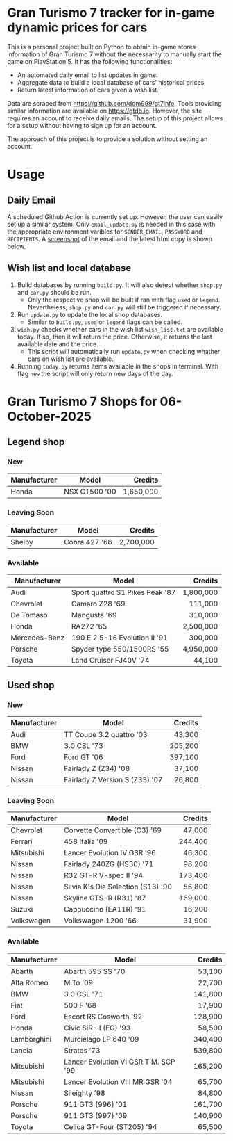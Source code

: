 # Gran Turismo 7 tracker for in-game dynamic prices for cars

This is a personal project built on Python to obtain in-game stores information of Gran Turismo 7 without the necessarity to manually start the game on PlayStation 5. It has the following functionalities:

- An automated daily email to list updates in game.
- Aggregate data to build a local database of cars' historical prices,
- Return latest information of cars given a wish list.

Data are scraped from https://github.com/ddm999/gt7info. Tools providing similar information are available on https://gtdb.io. However, the site requires an account to receive daily emails. The setup of this project allows for a setup without having to sign up for an account.

The approach of this project is to provide a solution without setting an account.

# Usage

## Daily Email

A scheduled Github Action is currently set up. However, the user can easily set up a similar system. Only `email_update.py` is needed in this case with the appropriate environment varibles for `SENDER_EMAIL`, `PASSWORD` and `RECIPIENTS`. A [screenshot](https://raw.githubusercontent.com/marcohoucheng/Gran-Turismo-7-Price-Tracker/main/data/email_screenshot.png) of the email and the latest html copy is shown below.

## Wish list and local database

1. Build databases by running `build.py`. It will also detect whether `shop.py` and `car.py` should be run.
    - Only the respective shop will be built if ran with flag `used` or `legend`. Nevertheless, `shop.py` and `car.py` will still be triggered if necessary.
2. Run `update.py` to update the local shop databases.
    - Similar to `build.py`, `used` or `legend` flags can be called.
3. `wish.py` checks whether cars in the wish list `wish_list.txt` are available today. If so, then it will return the price. Otherwise, it returns the last available date and the price.
    - This script will automatically run `update.py` when checking whather cars on wish list are available.
4. Running `today.py` returns items available in the shops in terminal. With flag `new` the script will only return new days of the day.


# Gran Turismo 7 Shops for 06-October-2025



## Legend shop

### New
 | Manufacturer | Model | Credits |
 | --- | --- | --: |
|Honda|NSX GT500 '00|1,650,000|

### Leaving Soon
 | Manufacturer | Model | Credits |
 | --- | --- | --: |
|Shelby|Cobra 427 '66|2,700,000|

### Available
 | Manufacturer | Model | Credits |
 | --- | --- | --: |
|Audi|Sport quattro S1 Pikes Peak '87|1,800,000|
|Chevrolet|Camaro Z28 '69|111,000|
|De Tomaso|Mangusta '69|310,000|
|Honda|RA272 '65|2,500,000|
|Mercedes-Benz|190 E 2.5-16 Evolution II '91|300,000|
|Porsche|Spyder type 550/1500RS '55|4,950,000|
|Toyota|Land Cruiser FJ40V '74|44,100|


## Used shop

### New
 | Manufacturer | Model | Credits |
 | --- | --- | --: |
|Audi|TT Coupe 3.2 quattro '03|43,300|
|BMW|3.0 CSL '73|205,200|
|Ford|Ford GT '06|397,100|
|Nissan|Fairlady Z (Z34) '08|37,100|
|Nissan|Fairlady Z Version S (Z33) '07|26,800|

### Leaving Soon
 | Manufacturer | Model | Credits |
 | --- | --- | --: |
|Chevrolet|Corvette Convertible (C3) '69|47,000|
|Ferrari|458 Italia '09|244,400|
|Mitsubishi|Lancer Evolution IV GSR '96|46,300|
|Nissan|Fairlady 240ZG (HS30) '71|98,200|
|Nissan|R32 GT-R V-spec II '94|173,400|
|Nissan|Silvia K's Dia Selection (S13) '90|56,800|
|Nissan|Skyline GTS-R (R31) '87|169,000|
|Suzuki|Cappuccino (EA11R) '91|16,200|
|Volkswagen|Volkswagen 1200 '66|31,900|

### Available
 | Manufacturer | Model | Credits |
 | --- | --- | --: |
|Abarth|Abarth 595 SS '70|53,100|
|Alfa Romeo|MiTo '09|22,700|
|BMW|3.0 CSL '71|141,800|
|Fiat|500 F '68|17,900|
|Ford|Escort RS Cosworth '92|128,900|
|Honda|Civic SiR-II (EG) '93|58,500|
|Lamborghini|Murcielago LP 640 '09|340,400|
|Lancia|Stratos '73|539,800|
|Mitsubishi|Lancer Evolution VI GSR T.M. SCP '99|165,200|
|Mitsubishi|Lancer Evolution VIII MR GSR '04|65,700|
|Nissan|Sileighty '98|84,800|
|Porsche|911 GT3 (996) '01|161,700|
|Porsche|911 GT3 (997) '09|140,900|
|Toyota|Celica GT-Four (ST205) '94|65,500|
